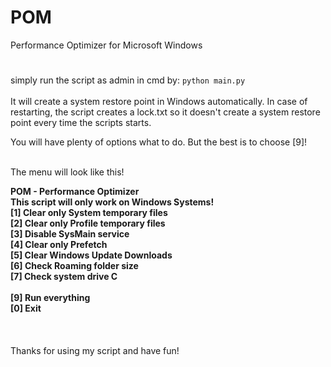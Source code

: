 <b><h1>POM</h1></b>
Performance Optimizer for Microsoft Windows
#
simply run the script as admin in cmd by: <code>python main.py</code>
<br><br>It will create a system restore point in Windows automatically. In case of restarting, the script creates a lock.txt so it doesn't create a system restore point every time the scripts starts.


You will have plenty of options what to do. But the best is to choose [9]!

<br>
The menu will look like this!

<b>POM - Performance Optimizer <br>This script will only work on Windows Systems! <br>[1] Clear only System temporary files <br>[2] Clear only Profile temporary files <br>[3] Disable SysMain service <br>[4] Clear only Prefetch <br>[5] Clear Windows Update Downloads <br>[6] Check Roaming folder size <br>[7] Check system drive C <br> <br>[9] Run everything <br>[0] Exit</b>
<br><br><br><br>
Thanks for using my script and have fun!
